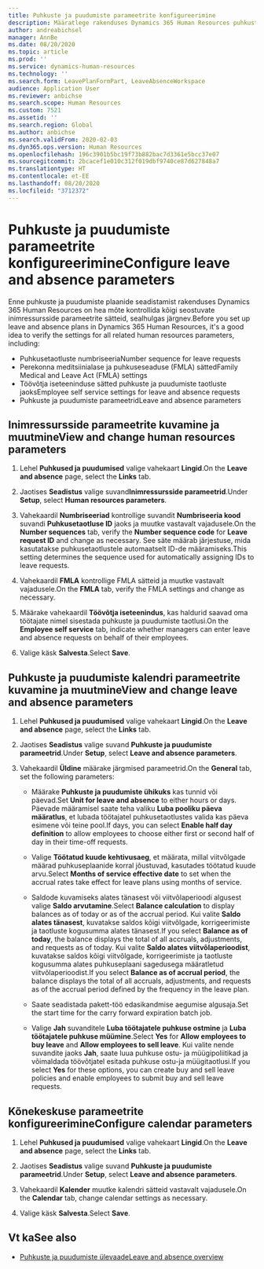 ```yaml
---
title: Puhkuste ja puudumiste parameetrite konfigureerimine
description: Määratlege rakenduses Dynamics 365 Human Resources puhkuste ja puudumiste inimressursside parameetrid.
author: andreabichsel
manager: AnnBe
ms.date: 08/20/2020
ms.topic: article
ms.prod: ''
ms.service: dynamics-human-resources
ms.technology: ''
ms.search.form: LeavePlanFormPart, LeaveAbsenceWorkspace
audience: Application User
ms.reviewer: anbichse
ms.search.scope: Human Resources
ms.custom: 7521
ms.assetid: ''
ms.search.region: Global
ms.author: anbichse
ms.search.validFrom: 2020-02-03
ms.dyn365.ops.version: Human Resources
ms.openlocfilehash: 196c3901b5bc19f73b882bac7d3361e5bcc37e07
ms.sourcegitcommit: 2bcacef1e010c312f019dbf9740ce87d627848a7
ms.translationtype: HT
ms.contentlocale: et-EE
ms.lasthandoff: 08/20/2020
ms.locfileid: "3712372"
---
```

# <a name="configure-leave-and-absence-parameters"></a><span data-ttu-id="54a7e-103">Puhkuste ja puudumiste parameetrite konfigureerimine</span><span class="sxs-lookup"><span data-stu-id="54a7e-103">Configure leave and absence parameters</span></span>

<span data-ttu-id="54a7e-104">Enne puhkuste ja puudumiste plaanide seadistamist rakenduses Dynamics 365 Human Resources on hea mõte kontrollida kõigi seostuvate inimressursside parameetrite sätteid, sealhulgas järgnev.</span><span class="sxs-lookup"><span data-stu-id="54a7e-104">Before you set up leave and absence plans in Dynamics 365 Human Resources, it's a good idea to verify the settings for all related human resources parameters, including:</span></span>

- <span data-ttu-id="54a7e-105">Puhkusetaotluste numbriseeria</span><span class="sxs-lookup"><span data-stu-id="54a7e-105">Number sequence for leave requests</span></span>
- <span data-ttu-id="54a7e-106">Perekonna meditsiinialase ja puhkuseseaduse (FMLA) sätted</span><span class="sxs-lookup"><span data-stu-id="54a7e-106">Family Medical and Leave Act (FMLA) settings</span></span>
- <span data-ttu-id="54a7e-107">Töövõtja iseteeninduse sätted puhkuste ja puudumiste taotluste jaoks</span><span class="sxs-lookup"><span data-stu-id="54a7e-107">Employee self service settings for leave and absence requests</span></span>
- <span data-ttu-id="54a7e-108">Puhkuste ja puudumiste parameetrid</span><span class="sxs-lookup"><span data-stu-id="54a7e-108">Leave and absence parameters</span></span>

## <a name="view-and-change-human-resources-parameters"></a><span data-ttu-id="54a7e-109">Inimressursside parameetrite kuvamine ja muutmine</span><span class="sxs-lookup"><span data-stu-id="54a7e-109">View and change human resources parameters</span></span>

1. <span data-ttu-id="54a7e-110">Lehel **Puhkused ja puudumised** valige vahekaart **Lingid**.</span><span class="sxs-lookup"><span data-stu-id="54a7e-110">On the **Leave and absence** page, select the **Links** tab.</span></span>

2. <span data-ttu-id="54a7e-111">Jaotises **Seadistus** valige suvand**Inimressursside parameetrid**.</span><span class="sxs-lookup"><span data-stu-id="54a7e-111">Under **Setup**, select **Human resources parameters**.</span></span>

3. <span data-ttu-id="54a7e-112">Vahekaardil **Numbriseeriad** kontrollige suvandit **Numbriseeria kood** suvandi **Puhkusetaotluse ID** jaoks ja muutke vastavalt vajadusele.</span><span class="sxs-lookup"><span data-stu-id="54a7e-112">On the **Number sequences** tab, verify the **Number sequence code** for **Leave request ID** and change as necessary.</span></span> <span data-ttu-id="54a7e-113">See säte määrab järjestuse, mida kasutatakse puhkusetaotlustele automaatselt ID-de määramiseks.</span><span class="sxs-lookup"><span data-stu-id="54a7e-113">This setting determines the sequence used for automatically assigning IDs to leave requests.</span></span>

4. <span data-ttu-id="54a7e-114">Vahekaardil **FMLA** kontrollige FMLA sätteid ja muutke vastavalt vajadusele.</span><span class="sxs-lookup"><span data-stu-id="54a7e-114">On the **FMLA** tab, verify the FMLA settings and change as necessary.</span></span>

5. <span data-ttu-id="54a7e-115">Määrake vahekaardil **Töövõtja iseteenindus**, kas haldurid saavad oma töötajate nimel sisestada puhkuste ja puudumiste taotlusi.</span><span class="sxs-lookup"><span data-stu-id="54a7e-115">On the **Employee self service** tab, indicate whether managers can enter leave and absence requests on behalf of their employees.</span></span>

7. <span data-ttu-id="54a7e-116">Valige käsk **Salvesta**.</span><span class="sxs-lookup"><span data-stu-id="54a7e-116">Select **Save**.</span></span>

## <a name="view-and-change-leave-and-absence-parameters"></a><span data-ttu-id="54a7e-117">Puhkuste ja puudumiste kalendri parameetrite kuvamine ja muutmine</span><span class="sxs-lookup"><span data-stu-id="54a7e-117">View and change leave and absence parameters</span></span>

1. <span data-ttu-id="54a7e-118">Lehel **Puhkused ja puudumised** valige vahekaart **Lingid**.</span><span class="sxs-lookup"><span data-stu-id="54a7e-118">On the **Leave and absence** page, select the **Links** tab.</span></span>

2. <span data-ttu-id="54a7e-119">Jaotises **Seadistus** valige suvand **Puhkuste ja puudumiste parameetrid**.</span><span class="sxs-lookup"><span data-stu-id="54a7e-119">Under **Setup**, select **Leave and absence parameters**.</span></span>

3. <span data-ttu-id="54a7e-120">Vahekaardil **Üldine** määrake järgmised parameetrid.</span><span class="sxs-lookup"><span data-stu-id="54a7e-120">On the **General** tab, set the following parameters:</span></span>
 
    - <span data-ttu-id="54a7e-121">Määrake **Puhkuste ja puudumiste ühikuks** kas tunnid või päevad.</span><span class="sxs-lookup"><span data-stu-id="54a7e-121">Set **Unit for leave and absence** to either hours or days.</span></span> <span data-ttu-id="54a7e-122">Päevade määramisel saate teha valiku **Luba pooliku päeva määratlus**, et lubada töötajatel puhkusetaotlustes valida kas päeva esimene või teine pool.</span><span class="sxs-lookup"><span data-stu-id="54a7e-122">If days, you can select **Enable half day definition** to allow employees to choose either first or second half of day in their time-off requests.</span></span> 

    - <span data-ttu-id="54a7e-123">Valige **Töötatud kuude kehtivusaeg**, et määrata, millal viitvõlgade määrad puhkuseplaanide korral jõustuvad, kasutades töötatud kuude arvu.</span><span class="sxs-lookup"><span data-stu-id="54a7e-123">Select **Months of service effective date** to set when the accrual rates take effect for leave plans using months of service.</span></span>

    - <span data-ttu-id="54a7e-124">Saldode kuvamiseks alates tänasest või viitvõlaperioodi algusest valige **Saldo arvutamine**.</span><span class="sxs-lookup"><span data-stu-id="54a7e-124">Select **Balance calculation** to display balances as of today or as of the accrual period.</span></span> <span data-ttu-id="54a7e-125">Kui valite **Saldo alates tänasest**, kuvatakse saldos kõigi viitvõlgade, korrigeerimiste ja taotluste kogusumma alates tänasest.</span><span class="sxs-lookup"><span data-stu-id="54a7e-125">If you select **Balance as of today**, the balance displays the total of all accruals, adjustments, and requests as of today.</span></span> <span data-ttu-id="54a7e-126">Kui valite **Saldo alates viitvõlaperioodist**, kuvatakse saldos kõigi viitvõlgade, korrigeerimiste ja taotluste kogusumma alates puhkuseplaani sagedusega määratletud viitvõlaperioodist.</span><span class="sxs-lookup"><span data-stu-id="54a7e-126">If you select **Balance as of accrual period**, the balance displays the total of all accruals, adjustments, and requests as of the accrual period defined by the frequency in the leave plan.</span></span> 

    - <span data-ttu-id="54a7e-127">Saate seadistada pakett-töö edasikandmise aegumise algusaja.</span><span class="sxs-lookup"><span data-stu-id="54a7e-127">Set the start time for the carry forward expiration batch job.</span></span>  
    
    - <span data-ttu-id="54a7e-128">Valige **Jah** suvanditele **Luba töötajatele puhkuse ostmine** ja **Luba töötajatele puhkuse müümine**.</span><span class="sxs-lookup"><span data-stu-id="54a7e-128">Select **Yes** for **Allow employees to buy leave** and **Allow employees to sell leave**.</span></span> <span data-ttu-id="54a7e-129">Kui valite nende suvandite jaoks **Jah**, saate luua puhkuse ostu- ja müügipoliitikad ja võimaldada töövõtjatel esitada puhkuse ostu-ja müügitaotlusi.</span><span class="sxs-lookup"><span data-stu-id="54a7e-129">If you select **Yes** for these options, you can create buy and sell leave policies and enable employees to submit buy and sell leave requests.</span></span>

## <a name="configure-calendar-parameters"></a><span data-ttu-id="54a7e-130">Kõnekeskuse parameetrite konfigureerimine</span><span class="sxs-lookup"><span data-stu-id="54a7e-130">Configure calendar parameters</span></span>

1. <span data-ttu-id="54a7e-131">Lehel **Puhkused ja puudumised** valige vahekaart **Lingid**.</span><span class="sxs-lookup"><span data-stu-id="54a7e-131">On the **Leave and absence** page, select the **Links** tab.</span></span>

2. <span data-ttu-id="54a7e-132">Jaotises **Seadistus** valige suvand **Puhkuste ja puudumiste parameetrid**.</span><span class="sxs-lookup"><span data-stu-id="54a7e-132">Under **Setup**, select **Leave and absence parameters**.</span></span>

3. <span data-ttu-id="54a7e-133">Vahekaardil **Kalender** muutke kalendri sätteid vastavalt vajadusele.</span><span class="sxs-lookup"><span data-stu-id="54a7e-133">On the **Calendar** tab, change calendar settings as necessary.</span></span>

4. <span data-ttu-id="54a7e-134">Valige käsk **Salvesta**.</span><span class="sxs-lookup"><span data-stu-id="54a7e-134">Select **Save**.</span></span>

## <a name="see-also"></a><span data-ttu-id="54a7e-135">Vt ka</span><span class="sxs-lookup"><span data-stu-id="54a7e-135">See also</span></span>

- [<span data-ttu-id="54a7e-136">Puhkuste ja puudumiste ülevaade</span><span class="sxs-lookup"><span data-stu-id="54a7e-136">Leave and absence overview</span></span>](hr-leave-and-absence-overview.md)
